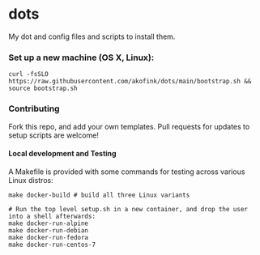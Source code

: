 dots
====

My dot and config files and scripts to install them.

### Set up a new machine (OS X, Linux):

```
curl -fsSLO https://raw.githubusercontent.com/akofink/dots/main/bootstrap.sh && source bootstrap.sh
```

### Contributing

Fork this repo, and add your own templates. Pull requests for updates to setup scripts are welcome!

#### Local development and Testing

A Makefile is provided with some commands for testing across various Linux distros:

```
make docker-build # build all three Linux variants

# Run the top level setup.sh in a new container, and drop the user into a shell afterwards:
make docker-run-alpine
make docker-run-debian
make docker-run-fedora
make docker-run-centos-7
```

